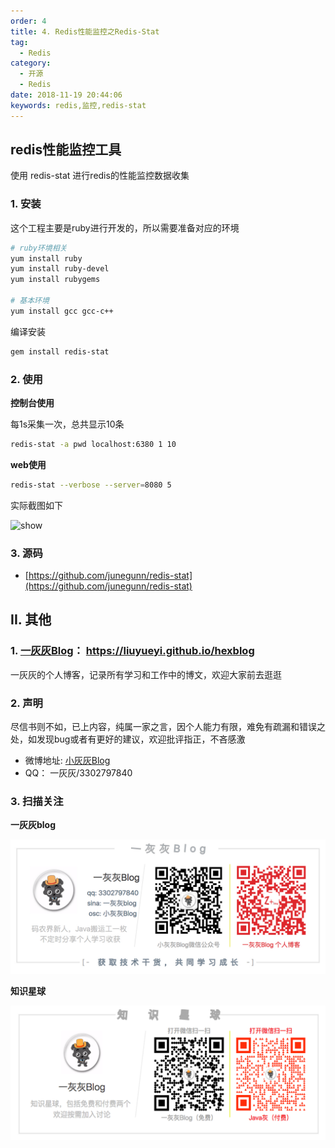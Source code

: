 ```yaml
---
order: 4
title: 4. Redis性能监控之Redis-Stat
tag:
  - Redis
category:
  - 开源
  - Redis
date: 2018-11-19 20:44:06
keywords: redis,监控,redis-stat
---
```


## redis性能监控工具

使用 redis-stat 进行redis的性能监控数据收集

<!-- more -->

### 1. 安装

这个工程主要是ruby进行开发的，所以需要准备对应的环境

```sh
# ruby环境相关
yum install ruby
yum install ruby-devel
yum install rubygems

# 基本环境
yum install gcc gcc-c++
```

编译安装

```sh
gem install redis-stat
```


### 2. 使用

**控制台使用**

每1s采集一次，总共显示10条

```sh
redis-stat -a pwd localhost:6380 1 10
```

**web使用**

```sh
redis-stat --verbose --server=8080 5
```


实际截图如下

![show](https://github.com/junegunn/redis-stat/raw/master/screenshots/redis-stat-0.3.0.png)

### 3. 源码

- [https://github.com/junegunn/redis-stat](https://github.com/junegunn/redis-stat)



## II. 其他

### 1. [一灰灰Blog](https://liuyueyi.github.io/hexblog)： https://liuyueyi.github.io/hexblog

一灰灰的个人博客，记录所有学习和工作中的博文，欢迎大家前去逛逛


### 2. 声明

尽信书则不如，已上内容，纯属一家之言，因个人能力有限，难免有疏漏和错误之处，如发现bug或者有更好的建议，欢迎批评指正，不吝感激

- 微博地址: [小灰灰Blog](https://weibo.com/p/1005052169825577/home)
- QQ： 一灰灰/3302797840

### 3. 扫描关注

**一灰灰blog**

![QrCode](https://raw.githubusercontent.com/liuyueyi/Source/master/img/info/blogInfoV2.png)

**知识星球**

![goals](https://raw.githubusercontent.com/liuyueyi/Source/master/img/info/goals.png)

